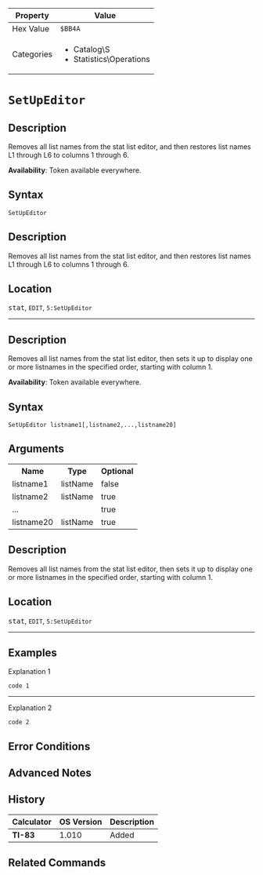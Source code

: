 | Property      | Value |
|---------------|-------|
| Hex Value     | `$BB4A`|
| Categories    | <ul><li>Catalog\S</li><li>Statistics\Operations</li></ul> |

# `SetUpEditor `

## Description
Removes all list names from the stat list editor, and then restores list names L1 through L6 to columns 1 through 6.


<b>Availability</b>: Token available everywhere.

## Syntax
`SetUpEditor`

## Description
Removes all list names from the stat list editor, and then restores list names L1 through L6 to columns 1 through 6.

## Location
<kbd>stat</kbd>, `EDIT`, `5:SetUpEditor`
<hr>

## Description
Removes all list names from the stat list editor, then sets it up to display one or more listnames in the specified order, starting with column 1.


<b>Availability</b>: Token available everywhere.

## Syntax
`SetUpEditor listname1[,listname2,...,listname20]`

## Arguments
<table>
<tr><th>Name</th><th>Type</th><th>Optional</th></tr>

<tr><td>listname1</td><td>listName</td><td>false</td></tr>

<tr><td>listname2</td><td>listName</td><td>true</td></tr>

<tr><td>...</td><td></td><td>true</td></tr>

<tr><td>listname20</td><td>listName</td><td>true</td></tr>

</table>

## Description
Removes all list names from the stat list editor, then sets it up to display one or more listnames in the specified order, starting with column 1.

## Location
<kbd>stat</kbd>, `EDIT`, `5:SetUpEditor`
<hr>

## Examples

Explanation 1
```ti-basic
code 1
```
---
Explanation 2
```ti-basic
code 2
```

## Error Conditions


## Advanced Notes


## History
| Calculator | OS Version | Description |
|------------|------------|-------------|
| <b>TI-83</b> | 1.010 | Added

## Related Commands

    